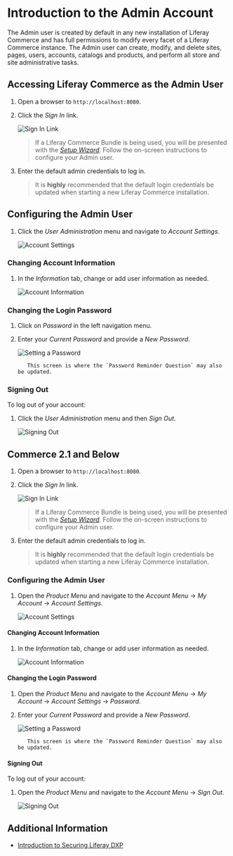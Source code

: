 # Introduction to the Admin Account

The Admin user is created by default in any new installation of Liferay Commerce and has full permissions to modify every facet of a Liferay Commerce instance. The Admin user can create, modify, and delete sites, pages, users, accounts, catalogs and products, and perform all store and site administrative tasks.

## Accessing Liferay Commerce as the Admin User

1. Open a browser to `http://localhost:8080`.
1. Click the _Sign In_ link.

    ![Sign In Link](./introduction-to-the-admin-account/images/07.png 'Sign In Link')

    > If a Liferay Commerce Bundle is being used, you will be presented with the [_Setup Wizard_](https://help.liferay.com/hc/en-us/articles/360017896652-Installing-Liferay-DXP-#using-the-setup-wizard). Follow the on-screen instructions to configure your Admin user.

1. Enter the default admin credentials to log in.

    > It is **highly** recommended that the default login credentials be updated when starting a new Liferay Commerce installation.

## Configuring the Admin User

1. Click the _User Administration_ menu and navigate to _Account Settings_.

    ![Account Settings](./introduction-to-the-admin-account/images/06.png 'Account Settings')

### Changing Account Information

1. In the _Information_ tab, change or add user information as needed.

    ![Account Information](./introduction-to-the-admin-account/images/03.png 'Account Information')

### Changing the Login Password

1. Click on _Password_ in the left navigation menu.
1. Enter your _Current Password_ and provide a _New Password_.

    ![Setting a Password](./introduction-to-the-admin-account/images/04.png 'Setting a Password')

    ```note::
       This screen is where the `Password Reminder Question` may also be updated.
    ```

### Signing Out

To log out of your account:

1. Click the _User Administration_ menu and then _Sign Out_.

    ![Signing Out](./introduction-to-the-admin-account/images/08.png 'Signing Out')

## Commerce 2.1 and Below

1. Open a browser to `http://localhost:8080`.
1. Click the _Sign In_ link.

    ![Sign In Link](./introduction-to-the-admin-account/images/01.png 'Sign In Link')

    > If a Liferay Commerce Bundle is being used, you will be presented with the [_Setup Wizard_](https://help.liferay.com/hc/en-us/articles/360017896652-Installing-Liferay-DXP-#using-the-setup-wizard). Follow the on-screen instructions to configure your Admin user.

1. Enter the default admin credentials to log in.

    > It is **highly** recommended that the default login credentials be updated when starting a new Liferay Commerce installation.

### Configuring the Admin User

1. Open the _Product Menu_ and navigate to the _Account Menu_ -> _My Account_ -> _Account Settings_.

    ![Account Settings](./introduction-to-the-admin-account/images/02.png 'Account Settings')

#### Changing Account Information

1. In the _Information_ tab, change or add user information as needed.

    ![Account Information](./introduction-to-the-admin-account/images/03.png 'Account Information')

#### Changing the Login Password

1. Open the _Product Menu_ and navigate to the _Account Menu_ -> _My Account_ -> _Account Settings_ -> _Password_.
1. Enter your _Current Password_ and provide a _New Password_.

    ![Setting a Password](./introduction-to-the-admin-account/images/04.png 'Setting a Password')

    ```note::
       This screen is where the `Password Reminder Question` may also be updated.
    ```

#### Signing Out

To log out of your account:

1. Open the _Product Menu_ and navigate to the _Account Menu_ -> _Sign Out_.

    ![Signing Out](./introduction-to-the-admin-account/images/05.png 'Signing Out')

## Additional Information

-   [Introduction to Securing Liferay DXP](https://help.liferay.com/hc/en-us/articles/360017897072-Introduction-to-Securing-Liferay-DXP)
